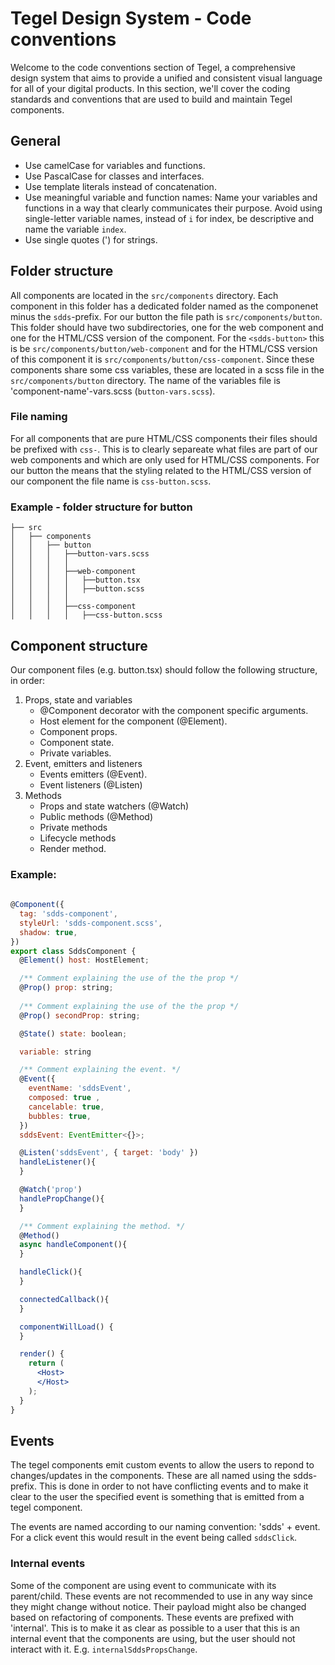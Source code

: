 # Tegel Design System - Code conventions

Welcome to the code conventions section of Tegel, a comprehensive design system that aims to provide a unified and consistent visual language for all of your digital products. In this section, we'll cover the coding standards and conventions that are used to build and maintain Tegel components.

## General
 - Use camelCase for variables and functions.
 - Use PascalCase for classes and interfaces.
 - Use template literals instead of concatenation.
 - Use meaningful variable and function names: Name your variables and functions in a way that clearly communicates their purpose.
Avoid using single-letter variable names, instead of `i` for index, be descriptive and name the variable `index`.
 - Use single quotes (') for strings.


## Folder structure

All components are located in the `src/components` directory. Each component in this folder has a dedicated folder named as the
componenet minus the `sdds`-prefix. For our button the file path is `src/components/button`. This folder should have two subdirectories,
one for the web component and one for the HTML/CSS version of the component. For the `<sdds-button>` this is be
`src/components/button/web-component` and for the HTML/CSS version of this component it is `src/components/button/css-component`. Since
these components share some css variables, these are located in a scss file in the `src/components/button` directory. The name of the variables
file is 'component-name'-vars.scss (`button-vars.scss`).

### File naming

For all components that are pure HTML/CSS components their files should be prefixed with `css-`. This is to clearly separeate what files are part
of our web components and which are only used for HTML/CSS components. For our button the means that the styling related to the HTML/CSS version 
of our component the file name is `css-button.scss`. 

### Example - folder structure for button

```
├── src
│   ├── components
│   │   ├── button
│   │   │   ├──button-vars.scss
│   │   │   │
│   │   │   ├──web-component
│   │   │   │   ├──button.tsx
│   │   │   │   ├──button.scss
│   │   │   │
│   │   │   ├──css-component
│   │   │   │   ├──css-button.scss
```


## Component structure

Our component files (e.g. button.tsx) should follow the following structure, in order:

1. Props, state and variables
   - @Component decorator with the component specific arguments.
   - Host element for the component (@Element). 
   - Component props.
   - Component state.
   - Private variables.
2. Event, emitters and listeners
   - Events emitters (@Event).
   - Event listeners (@Listen)
3. Methods
   - Props and state watchers (@Watch)
   - Public methods (@Method)
   - Private methods
   - Lifecycle methods
   - Render method. 



### Example: 
```jsx
 
@Component({
  tag: 'sdds-component',
  styleUrl: 'sdds-component.scss',
  shadow: true,
})
export class SddsComponent {
  @Element() host: HostElement;

  /** Comment explaining the use of the the prop */
  @Prop() prop: string;
 
  /** Comment explaining the use of the the prop */
  @Prop() secondProp: string;

  @State() state: boolean;

  variable: string

  /** Comment explaining the event. */
  @Event({
    eventName: 'sddsEvent',
    composed: true ,
    cancelable: true,
    bubbles: true,
  })
  sddsEvent: EventEmitter<{}>;

  @Listen('sddsEvent', { target: 'body' })
  handleListener(){
  }

  @Watch('prop')
  handlePropChange(){
  }

  /** Comment explaining the method. */
  @Method()
  async handleComponent(){
  }

  handleClick(){
  }

  connectedCallback(){
  }

  componentWillLoad() {
  }

  render() {
    return (
      <Host>
      </Host>
    );
  }
}

```

## Events
The tegel components emit custom events to allow the users to repond to changes/updates in the components. These are all named using the 
sdds-prefix. This is done in order to not have conflicting events and to make it clear to the user the specified event is something that is emitted
from a tegel component.

The events are named according to our naming convention: 'sdds' + event. For a click event this would result in the event being called `sddsClick`. 

### Internal events
Some of the component are using event to communicate with its parent/child. These events are not recommended to use in any way since
they might change without notice. Their payload might also be changed based on refactoring of components. These events are prefixed
with 'internal'. This is to make it as clear as possible to a user that this is an internal event that the components are using,
but the user should not interact with it. E.g. `internalSddsPropsChange`.

